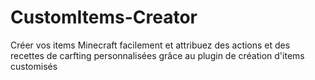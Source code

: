 # CustomItems-Creator

Créer vos items Minecraft facilement et attribuez des actions et des recettes de carfting personnalisées grâce au plugin de création d'items customisés
